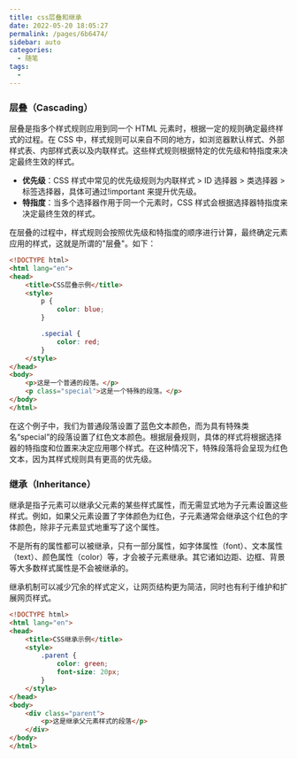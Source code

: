 ```yaml
---
title: css层叠和继承
date: 2022-05-20 18:05:27
permalink: /pages/6b6474/
sidebar: auto
categories:
  - 随笔
tags:
  - 
---
```

### 层叠（Cascading）

层叠是指多个样式规则应用到同一个 HTML 元素时，根据一定的规则确定最终样式的过程。在 CSS 中，样式规则可以来自不同的地方，如浏览器默认样式、外部样式表、内部样式表以及内联样式。这些样式规则根据特定的优先级和特指度来决定最终生效的样式。

- **优先级**：CSS 样式中常见的优先级规则为内联样式 > ID 选择器 > 类选择器 > 标签选择器，具体可通过!important 来提升优先级。
- **特指度**：当多个选择器作用于同一个元素时，CSS 样式会根据选择器特指度来决定最终生效的样式。

在层叠的过程中，样式规则会按照优先级和特指度的顺序进行计算，最终确定元素应用的样式，这就是所谓的"层叠"。如下：

```html
<!DOCTYPE html>
<html lang="en">
<head>
    <title>CSS层叠示例</title>
    <style>
        p {
            color: blue;
        }

        .special {
            color: red;
        }
    </style>
</head>
<body>
    <p>这是一个普通的段落。</p>
    <p class="special">这是一个特殊的段落。</p>
</body>
</html>
```

在这个例子中，我们为普通段落设置了蓝色文本颜色，而为具有特殊类名“special”的段落设置了红色文本颜色。根据层叠规则，具体的样式将根据选择器的特指度和位置来决定应用哪个样式。在这种情况下，特殊段落将会呈现为红色文本，因为其样式规则具有更高的优先级。

### 继承（Inheritance）

继承是指子元素可以继承父元素的某些样式属性，而无需显式地为子元素设置这些样式。例如，如果父元素设置了字体颜色为红色，子元素通常会继承这个红色的字体颜色，除非子元素显式地重写了这个属性。

不是所有的属性都可以被继承，只有一部分属性，如字体属性（font）、文本属性（text）、颜色属性（color）等，才会被子元素继承。其它诸如边距、边框、背景等大多数样式属性是不会被继承的。

继承机制可以减少冗余的样式定义，让网页结构更为简洁，同时也有利于维护和扩展网页样式。

```html
<!DOCTYPE html>
<html lang="en">
<head>
    <title>CSS继承示例</title>
    <style>
        .parent {
            color: green;
            font-size: 20px;
        }
    </style>
</head>
<body>
    <div class="parent">
        <p>这是继承父元素样式的段落</p>
    </div>
</body>
</html>
```